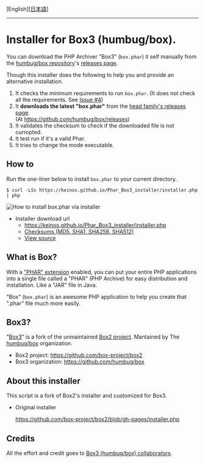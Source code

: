 [English][[日本語](README_JA.md)]

---

# Installer for Box3 (humbug/box).

You can download the PHP Archiver "Box3" (`box.phar`) it self manually from the [humbug/box repository](https://github.com/humbug/box)'s [releases page](https://github.com/humbug/box/releases).

Though this installer does the following to help you and provide an alternative installation.

1. It checks the minimum requirements to run `box.phar`. (It does not check all the requirements. See [Issue #4](https://github.com/KEINOS/Phar_Box3_installer/issues/4))
2. It **downloads the latest "box.phar"** from the [head family's releases page](https://github.com/humbug/box/releases).<br>(At https://github.com/humbug/box/releases)
1. It validates the checksum to check if the downloaded file is not curropted.
3. It test run if it's a valid Phar.
4. It tries to change the mode executable.

## How to

Run the one-liner below to install `box.phar` to your current directory.

```
$ curl -LSs https://keinos.github.io/Phar_Box3_installer/installer.php | php
```

![How to install box.phar via installer](https://keinos.github.io/Phar_Box3_installer/img/howto-install-20180427-0730.gif)

- Installer download url
     - https://keinos.github.io/Phar_Box3_installer/installer.php
     - [Checksums (MD5, SHA1, SHA256, SHA512)](https://keinos.github.io/Phar_Box3_installer/manifest.json)
     - [View source](https://github.com/KEINOS/Phar_Box3_installer/blob/Box3_installer/installer.php)

## What is Box?

With a ["PHAR" extension](http://php.net/manual/en/intro.phar.php) enabled, you can put your entire PHP applications into a single file called a "PHAR" (PHP Archive) for easy distribution and installation. Like a "JAR" file in Java.

"Box" (`box.phar`) is an awesome PHP application to help you create that ".phar" file much more easily.

## Box3?

"[Box3](https://github.com/humbug/box)" is a fork of the unmaintained [Box2 project](https://github.com/box-project/box2). Mantained by The [humbug/box](https://github.com/humbug) organization.

- Box2 project: https://github.com/box-project/box2
- Box3 organization: https://github.com/humbug/box

## About this installer

This script is a fork of Box2's installer and customized for Box3.

- Original installer

    https://github.com/box-project/box2/blob/gh-pages/installer.php

## Credits

All the effort and credit goes to [Box3 (humbug/box) collaborators](https://github.com/humbug/box).
